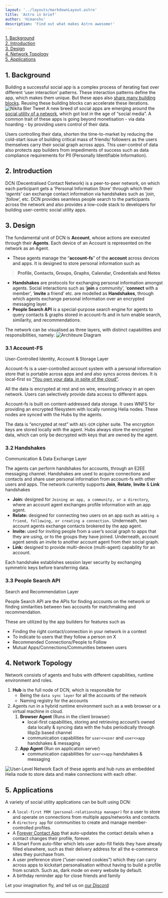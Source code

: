 ```yaml
---
layout: '../layouts/markdownLayout.astro'
title: 'Astro in brief'
author: 'Himanshu'
description: 'Find out what makes Astro awesome!'
---
```

<div class="text-sm">
  <a href="#1-background">1. Background</a></br>
  <a href="#2-introduction">2. Introduction</a></br>
  <a href="#3-design">3. Design</a></br>
  <a href="#4-network-topology">4. Network Topology</a></br>
  <a href="#5-applications">5. Applications</a>
</div>

## 1. Background
Building a successful social app is a complex process of iterating fast over different ‘user interaction’ patterns. These interaction patterns define the app, which makes them unique. But these apps also [share many building blocks](https://twitter.com/nikitabier/status/1661733445163417601?s=20). Reusing these building blocks can accelerate these iterations.  
![Nikita Bier Tweet](../../public/reusableComponentsSocial.png)
A new breed of social apps are emerging around the [social utility of a network](https://www.workingtheorys.com/p/social-utility), which got lost in the age of “social media”. A common trait of these apps is going beyond   monetisation - via data hoarding - by providing users control of their data.

Users controlling their data, shorten the time-to-market by reducing the cold-start issue of building critical mass of friends/ followers as the users themselves carry their social graph across apps. This user-control of data also protects app builders from impediments of success such as data compliance requirements for PII (Personally Identifiable Information).

## 2. Introduction
DCN (Decentralised Contact Network) is a peer-to-peer network, on which each participant gets a 'Personal Information Store' through which their ‘*agents’* can exchange contact information via handshakes such as ‘*join*, ‘*follow*’, etc. DCN provides seamless people search to the participants across the network and also provides a low-code stack to developers for building user-centric social utility apps.

## 3. Design

The fundamental unit of DCN is **Account**, whose actions are executed through their **Agents**. Each device of an Account is represented on the network as an Agent.

- These agents manage the “**account-fs**” of the **account** across devices and apps. It is designed to store personal information such as
    
> **Profile, Contacts, Groups, Graphs, Calendar, Credentials and Notes**

- **Handshakes** are protocols for exchanging personal information amongst agents. Social interactions such as ‘**join** a community’, ‘**connect** with a member’, ‘**invite** a friend’ etc. are modelled as **Handshakes**, through which agents exchange personal information over an encrypted messaging layer.
- **People Search API** is a special-purpose search engine for agents to query contacts & graphs stored in account-fs and in turn enable search, similarity, and recommendations.

The network can be visualised as three layers, with distinct capabilities and responsibilities, namely:
![Architeure Diagram](../../public/layers.png)

### **3.1 Account-FS**
<span class="text-orange-400 font-semibold">User-Controlled Identity, Account & Storage Layer</span> 

Account-fs is a user-controlled account system with a personal information store that is portable across apps and and also syncs across devices. It is local-first so [“You own your data, in spite of the cloud”](https://www.inkandswitch.com/local-first/).

All the data is encrypted at rest and on wire, ensuring privacy in an open network. Users can selectively provide data access to different apps. 

Account-fs is built on content-addressed data storage. It uses WNFS for providing an encrypted filesystem with locally running Helia nodes. These nodes are synced with the Hubs by the agents.

The data is “encrypted at rest” with `AES-GCM` cipher suite. The encryption keys are stored locally with the agent. Hubs always store the encrypted data, which can only be decrypted with keys that are owned by the agent.

### **3.2 Handshakes**
<span class="text-orange-400 font-semibold">Communication & Data Exchange Layer</span>

The agents can perform handshakes for accounts, through an E2EE messaging channel. Handshakes are used to acquire connections and contacts and share user personal information from account-fs with other users and apps. The network currently supports **Join**, **Relate**, **Invite** & **Link** handshakes

- **Join:** designed for `Joining an app, a community, or a directory`, where an account agent exchanges profile information with an app agent.
- **Relate:** designed for connecting two users on an app such as `adding a friend, following, or creating a connection.` Underneath, two account agents exchange contacts brokered by the app agent.
- **Invite:** used for inviting people from a user’s social graph to apps that they are using, or to the groups they have joined. Underneath, account agent sends an invite to another account agent from their social graph.
- **Link:** designed to provide multi-device (multi-agent) capability for an account.

Each handshake establishes session layer security by exchanging symmetric keys before transferring data.

### **3.3 People Search API**
<span class="text-orange-400 font-semibold">Search and Recommendation Layer</span>

People Search API are the APIs for finding accounts on the network or finding similarities between two accounts for matchmaking and recommendation.

These are utilized by the app builders for features such as 

- Finding the right contact/connection in your network in a context
- To indicate to users that they follow a person on X
- Recommended Connections/People to Follow
- Mutual Apps/Connections/Communities between users

## **4. Network Topology**

Network consists of agents and hubs with different capabilities, runtime environment and roles.

1. **Hub** is the full node of DCN, which is responsible for 
    - Being the `data sync layer` for all the accounts of the network
    - Naming registry for the accounts
2. Agents run in a hybrid runtime environment such as a web browser or a virtual machine in cloud.
    1. **Browser Agent** (Runs in the client browser)
        - local-first capabilities, storing and retrieving account’s owned data locally & syncing data with the hubs periodically through libp2p based channel
        - communication capabilities for `user<>user` and `user<>app` handshakes & messaging
    2. **App Agent** (Run on application server)
        - communication capabilities for `user<>app` handshakes & messaging

![User-Level Network](../../public/user_level_network.png)
Each of these agents and hub runs an embedded Helia node to store data and make connections with each other.

## 5. Applications

A variety of social utility applications can be built using DCN:

- A `local-first PRM (personal-relationship manager)` for a user to store and operate on connections from multiple apps/networks and contacts.
- A `directory app` for communities to create and manage member-controlled profiles.
- A [Forever Contact App](https://www.windley.com/liveweb/forever/forever.shtml) that auto-updates the contact details when a contact changes their profile, forever.
- A Smart Form auto-filler which lets user auto-fill fields they have already filled elsewhere, such as their delivery address for all the e-commerce sites they purchase from.
- A user preference store (”user-owned cookies”) which they can carry across apps to kickstart personalisation without having to build a profile from scratch. Such as, dark mode on every website by default.
- A birthday reminder app for close friends and family

Let your imagination fly, and tell us on [our Discord](https://discord.gg/PmzsJeembE)

---